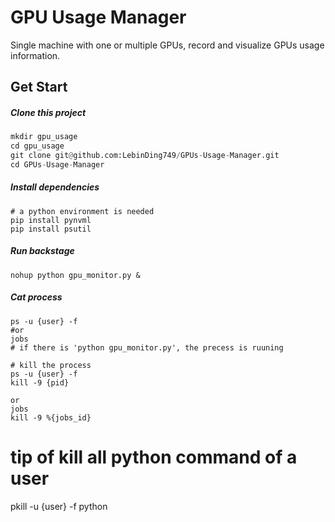 # GPU Usage Manager

Single machine with one or multiple GPUs, record and visualize GPUs usage information.

## Get Start

##### Clone this project

```python
mkdir gpu_usage
cd gpu_usage
git clone git@github.com:LebinDing749/GPUs-Usage-Manager.git
cd GPUs-Usage-Manager
```

##### Install dependencies

```
# a python environment is needed
pip install pynvml
pip install psutil
```

##### Run backstage

```
nohup python gpu_monitor.py &
```

##### Cat process

```
ps -u {user} -f
#or 
jobs
# if there is 'python gpu_monitor.py', the precess is ruuning

# kill the process
ps -u {user} -f
kill -9 {pid}

or
jobs
kill -9 %{jobs_id}
```

# tip of kill all python command of a user
pkill -u {user} -f python

